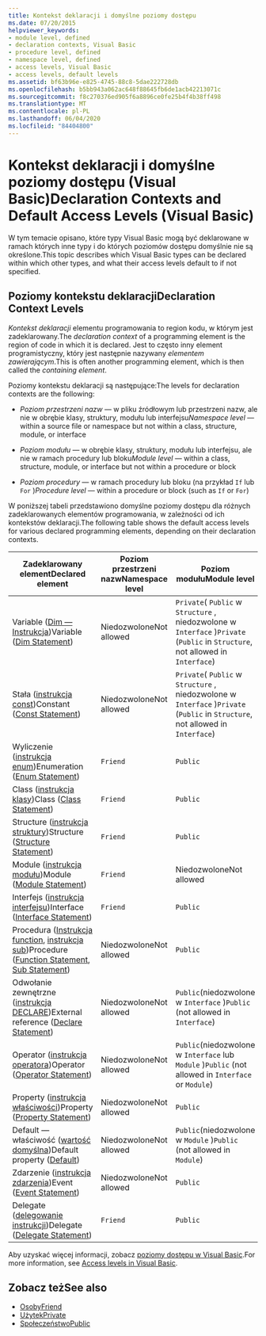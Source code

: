 ```yaml
---
title: Kontekst deklaracji i domyślne poziomy dostępu
ms.date: 07/20/2015
helpviewer_keywords:
- module level, defined
- declaration contexts, Visual Basic
- procedure level, defined
- namespace level, defined
- access levels, Visual Basic
- access levels, default levels
ms.assetid: bf63b96e-e825-4745-88c8-5dae222728db
ms.openlocfilehash: b5bb943a062ac648f88645fb6de1acb42213071c
ms.sourcegitcommit: f8c270376ed905f6a8896ce0fe25b4f4b38ff498
ms.translationtype: MT
ms.contentlocale: pl-PL
ms.lasthandoff: 06/04/2020
ms.locfileid: "84404800"
---
```

# <a name="declaration-contexts-and-default-access-levels-visual-basic"></a><span data-ttu-id="b60c9-102">Kontekst deklaracji i domyślne poziomy dostępu (Visual Basic)</span><span class="sxs-lookup"><span data-stu-id="b60c9-102">Declaration Contexts and Default Access Levels (Visual Basic)</span></span>
<span data-ttu-id="b60c9-103">W tym temacie opisano, które typy Visual Basic mogą być deklarowane w ramach których inne typy i do których poziomów dostępu domyślnie nie są określone.</span><span class="sxs-lookup"><span data-stu-id="b60c9-103">This topic describes which Visual Basic types can be declared within which other types, and what their access levels default to if not specified.</span></span>  
  
## <a name="declaration-context-levels"></a><span data-ttu-id="b60c9-104">Poziomy kontekstu deklaracji</span><span class="sxs-lookup"><span data-stu-id="b60c9-104">Declaration Context Levels</span></span>  
 <span data-ttu-id="b60c9-105">*Kontekst deklaracji* elementu programowania to region kodu, w którym jest zadeklarowany.</span><span class="sxs-lookup"><span data-stu-id="b60c9-105">The *declaration context* of a programming element is the region of code in which it is declared.</span></span> <span data-ttu-id="b60c9-106">Jest to często inny element programistyczny, który jest następnie nazywany *elementem zawierającym*.</span><span class="sxs-lookup"><span data-stu-id="b60c9-106">This is often another programming element, which is then called the *containing element*.</span></span>  
  
 <span data-ttu-id="b60c9-107">Poziomy kontekstu deklaracji są następujące:</span><span class="sxs-lookup"><span data-stu-id="b60c9-107">The levels for declaration contexts are the following:</span></span>  
  
- <span data-ttu-id="b60c9-108">*Poziom przestrzeni nazw* — w pliku źródłowym lub przestrzeni nazw, ale nie w obrębie klasy, struktury, modułu lub interfejsu</span><span class="sxs-lookup"><span data-stu-id="b60c9-108">*Namespace level* — within a source file or namespace but not within a class, structure, module, or interface</span></span>  
  
- <span data-ttu-id="b60c9-109">*Poziom modułu* — w obrębie klasy, struktury, modułu lub interfejsu, ale nie w ramach procedury lub bloku</span><span class="sxs-lookup"><span data-stu-id="b60c9-109">*Module level* — within a class, structure, module, or interface but not within a procedure or block</span></span>  
  
- <span data-ttu-id="b60c9-110">*Poziom procedury* — w ramach procedury lub bloku (na przykład `If` lub `For` )</span><span class="sxs-lookup"><span data-stu-id="b60c9-110">*Procedure level* — within a procedure or block (such as `If` or `For`)</span></span>  
  
 <span data-ttu-id="b60c9-111">W poniższej tabeli przedstawiono domyślne poziomy dostępu dla różnych zadeklarowanych elementów programowania, w zależności od ich kontekstów deklaracji.</span><span class="sxs-lookup"><span data-stu-id="b60c9-111">The following table shows the default access levels for various declared programming elements, depending on their declaration contexts.</span></span>  
  
|<span data-ttu-id="b60c9-112">Zadeklarowany element</span><span class="sxs-lookup"><span data-stu-id="b60c9-112">Declared element</span></span>|<span data-ttu-id="b60c9-113">Poziom przestrzeni nazw</span><span class="sxs-lookup"><span data-stu-id="b60c9-113">Namespace level</span></span>|<span data-ttu-id="b60c9-114">Poziom modułu</span><span class="sxs-lookup"><span data-stu-id="b60c9-114">Module level</span></span>|<span data-ttu-id="b60c9-115">Poziom procedury</span><span class="sxs-lookup"><span data-stu-id="b60c9-115">Procedure level</span></span>|  
|----------------------|---------------------|------------------|---------------------|  
|<span data-ttu-id="b60c9-116">Variable ([Dim — Instrukcja](dim-statement.md))</span><span class="sxs-lookup"><span data-stu-id="b60c9-116">Variable ([Dim Statement](dim-statement.md))</span></span>|<span data-ttu-id="b60c9-117">Niedozwolone</span><span class="sxs-lookup"><span data-stu-id="b60c9-117">Not allowed</span></span>|<span data-ttu-id="b60c9-118">`Private`( `Public` w `Structure` , niedozwolone w `Interface` )</span><span class="sxs-lookup"><span data-stu-id="b60c9-118">`Private` (`Public` in `Structure`, not allowed in `Interface`)</span></span>|`Public`|  
|<span data-ttu-id="b60c9-119">Stała ([instrukcja const](const-statement.md))</span><span class="sxs-lookup"><span data-stu-id="b60c9-119">Constant ([Const Statement](const-statement.md))</span></span>|<span data-ttu-id="b60c9-120">Niedozwolone</span><span class="sxs-lookup"><span data-stu-id="b60c9-120">Not allowed</span></span>|<span data-ttu-id="b60c9-121">`Private`( `Public` w `Structure` , niedozwolone w `Interface` )</span><span class="sxs-lookup"><span data-stu-id="b60c9-121">`Private` (`Public` in `Structure`, not allowed in `Interface`)</span></span>|`Public`|  
|<span data-ttu-id="b60c9-122">Wyliczenie ([instrukcja enum](enum-statement.md))</span><span class="sxs-lookup"><span data-stu-id="b60c9-122">Enumeration ([Enum Statement](enum-statement.md))</span></span>|`Friend`|`Public`|<span data-ttu-id="b60c9-123">Niedozwolone</span><span class="sxs-lookup"><span data-stu-id="b60c9-123">Not allowed</span></span>|  
|<span data-ttu-id="b60c9-124">Class ([instrukcja klasy](class-statement.md))</span><span class="sxs-lookup"><span data-stu-id="b60c9-124">Class ([Class Statement](class-statement.md))</span></span>|`Friend`|`Public`|<span data-ttu-id="b60c9-125">Niedozwolone</span><span class="sxs-lookup"><span data-stu-id="b60c9-125">Not allowed</span></span>|  
|<span data-ttu-id="b60c9-126">Structure ([instrukcja struktury](structure-statement.md))</span><span class="sxs-lookup"><span data-stu-id="b60c9-126">Structure ([Structure Statement](structure-statement.md))</span></span>|`Friend`|`Public`|<span data-ttu-id="b60c9-127">Niedozwolone</span><span class="sxs-lookup"><span data-stu-id="b60c9-127">Not allowed</span></span>|  
|<span data-ttu-id="b60c9-128">Module ([instrukcja modułu](module-statement.md))</span><span class="sxs-lookup"><span data-stu-id="b60c9-128">Module ([Module Statement](module-statement.md))</span></span>|`Friend`|<span data-ttu-id="b60c9-129">Niedozwolone</span><span class="sxs-lookup"><span data-stu-id="b60c9-129">Not allowed</span></span>|<span data-ttu-id="b60c9-130">Niedozwolone</span><span class="sxs-lookup"><span data-stu-id="b60c9-130">Not allowed</span></span>|  
|<span data-ttu-id="b60c9-131">Interfejs ([instrukcja interfejsu](interface-statement.md))</span><span class="sxs-lookup"><span data-stu-id="b60c9-131">Interface ([Interface Statement](interface-statement.md))</span></span>|`Friend`|`Public`|<span data-ttu-id="b60c9-132">Niedozwolone</span><span class="sxs-lookup"><span data-stu-id="b60c9-132">Not allowed</span></span>|  
|<span data-ttu-id="b60c9-133">Procedura ([Instrukcja function](function-statement.md), [instrukcja sub](sub-statement.md))</span><span class="sxs-lookup"><span data-stu-id="b60c9-133">Procedure ([Function Statement](function-statement.md), [Sub Statement](sub-statement.md))</span></span>|<span data-ttu-id="b60c9-134">Niedozwolone</span><span class="sxs-lookup"><span data-stu-id="b60c9-134">Not allowed</span></span>|`Public`|<span data-ttu-id="b60c9-135">Niedozwolone</span><span class="sxs-lookup"><span data-stu-id="b60c9-135">Not allowed</span></span>|  
|<span data-ttu-id="b60c9-136">Odwołanie zewnętrzne ([instrukcja DECLARE](declare-statement.md))</span><span class="sxs-lookup"><span data-stu-id="b60c9-136">External reference ([Declare Statement](declare-statement.md))</span></span>|<span data-ttu-id="b60c9-137">Niedozwolone</span><span class="sxs-lookup"><span data-stu-id="b60c9-137">Not allowed</span></span>|<span data-ttu-id="b60c9-138">`Public`(niedozwolone w `Interface` )</span><span class="sxs-lookup"><span data-stu-id="b60c9-138">`Public` (not allowed in `Interface`)</span></span>|<span data-ttu-id="b60c9-139">Niedozwolone</span><span class="sxs-lookup"><span data-stu-id="b60c9-139">Not allowed</span></span>|  
|<span data-ttu-id="b60c9-140">Operator ([instrukcja operatora](operator-statement.md))</span><span class="sxs-lookup"><span data-stu-id="b60c9-140">Operator ([Operator Statement](operator-statement.md))</span></span>|<span data-ttu-id="b60c9-141">Niedozwolone</span><span class="sxs-lookup"><span data-stu-id="b60c9-141">Not allowed</span></span>|<span data-ttu-id="b60c9-142">`Public`(niedozwolone w `Interface` lub `Module` )</span><span class="sxs-lookup"><span data-stu-id="b60c9-142">`Public` (not allowed in `Interface` or `Module`)</span></span>|<span data-ttu-id="b60c9-143">Niedozwolone</span><span class="sxs-lookup"><span data-stu-id="b60c9-143">Not allowed</span></span>|  
|<span data-ttu-id="b60c9-144">Property ([instrukcja właściwości](property-statement.md))</span><span class="sxs-lookup"><span data-stu-id="b60c9-144">Property ([Property Statement](property-statement.md))</span></span>|<span data-ttu-id="b60c9-145">Niedozwolone</span><span class="sxs-lookup"><span data-stu-id="b60c9-145">Not allowed</span></span>|`Public`|<span data-ttu-id="b60c9-146">Niedozwolone</span><span class="sxs-lookup"><span data-stu-id="b60c9-146">Not allowed</span></span>|  
|<span data-ttu-id="b60c9-147">Default — właściwość ([wartość domyślna](../modifiers/default.md))</span><span class="sxs-lookup"><span data-stu-id="b60c9-147">Default property ([Default](../modifiers/default.md))</span></span>|<span data-ttu-id="b60c9-148">Niedozwolone</span><span class="sxs-lookup"><span data-stu-id="b60c9-148">Not allowed</span></span>|<span data-ttu-id="b60c9-149">`Public`(niedozwolone w `Module` )</span><span class="sxs-lookup"><span data-stu-id="b60c9-149">`Public` (not allowed in `Module`)</span></span>|<span data-ttu-id="b60c9-150">Niedozwolone</span><span class="sxs-lookup"><span data-stu-id="b60c9-150">Not allowed</span></span>|  
|<span data-ttu-id="b60c9-151">Zdarzenie ([instrukcja zdarzenia](event-statement.md))</span><span class="sxs-lookup"><span data-stu-id="b60c9-151">Event ([Event Statement](event-statement.md))</span></span>|<span data-ttu-id="b60c9-152">Niedozwolone</span><span class="sxs-lookup"><span data-stu-id="b60c9-152">Not allowed</span></span>|`Public`|<span data-ttu-id="b60c9-153">Niedozwolone</span><span class="sxs-lookup"><span data-stu-id="b60c9-153">Not allowed</span></span>|  
|<span data-ttu-id="b60c9-154">Delegate ([delegowanie instrukcji](delegate-statement.md))</span><span class="sxs-lookup"><span data-stu-id="b60c9-154">Delegate ([Delegate Statement](delegate-statement.md))</span></span>|`Friend`|`Public`|<span data-ttu-id="b60c9-155">Niedozwolone</span><span class="sxs-lookup"><span data-stu-id="b60c9-155">Not allowed</span></span>|  
  
 <span data-ttu-id="b60c9-156">Aby uzyskać więcej informacji, zobacz [poziomy dostępu w Visual Basic](../../programming-guide/language-features/declared-elements/access-levels.md).</span><span class="sxs-lookup"><span data-stu-id="b60c9-156">For more information, see [Access levels in Visual Basic](../../programming-guide/language-features/declared-elements/access-levels.md).</span></span>  
  
## <a name="see-also"></a><span data-ttu-id="b60c9-157">Zobacz też</span><span class="sxs-lookup"><span data-stu-id="b60c9-157">See also</span></span>

- [<span data-ttu-id="b60c9-158">Osoby</span><span class="sxs-lookup"><span data-stu-id="b60c9-158">Friend</span></span>](../modifiers/friend.md)
- [<span data-ttu-id="b60c9-159">Użytek</span><span class="sxs-lookup"><span data-stu-id="b60c9-159">Private</span></span>](../modifiers/private.md)
- [<span data-ttu-id="b60c9-160">Społeczeństwo</span><span class="sxs-lookup"><span data-stu-id="b60c9-160">Public</span></span>](../modifiers/public.md)
